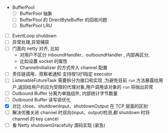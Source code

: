 - BufferPool
  - [ ] BufferPool 抽象
  - [ ] BufferPool 的 DirectByteBuffer 的回收问题
  - [ ] BufferPool LRU
- [ ] EventLoop shutdown
- [ ] 异常处理,异常捕获
- [ ] 门面向 netty 对齐, 比如
  - 对用户不区分 inboundHandler、outboundHandler , 内部再区分, 
  - 比如设置 socket 的属性
  - ChannelInitializer 的方式传入 channel 配置 
- [ ] 责任链调用、观察者通知 支持按1对1指定 executor
- [ ] ListenableFutureTask 需要拆分为接口和实现 ,为避免目前 `run` 方法暴露给用户,返回给用户的应为受限的代理对象,用户调用该对象的 `run` 将抛出异常  
- [ ] Outbound Buffer 分离为单独组件, 内部统计字节数量
- [ ] Outbound Buffer 读写锁优化
- [x] 对比 close、shutdownInput、shutdownOutput 在 TCP 层面的区别
- [ ] 解决优雅关闭 channel 时双向(input、output)检测,都 shutdown 时将 channel 的 key cancel 
- [ ] 看 Netty shutdownGracefully 源码实现 (紧急)
